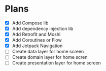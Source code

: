# Plans

- [X] Add Compose lib
- [X] Add dependency injection lib
- [X] Add Retrofit and Moshi
- [X] Add Coroutines or Flow
- [X] Add Jetpack Navigation
- [ ] Create data layer for home screen
- [ ] Create domain layer for home scren
- [ ] Create presentation layer for home screen
